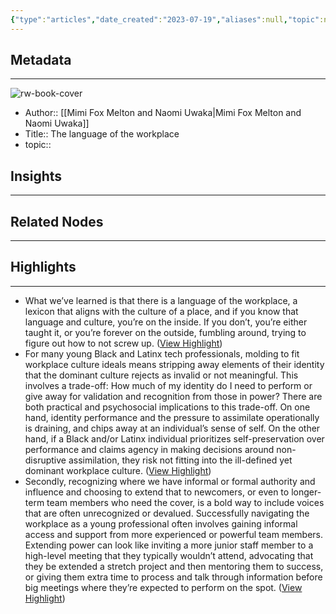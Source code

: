 ```yaml
---
{"type":"articles","date_created":"2023-07-19","aliases":null,"topic":null,"url":"https://increment.com/programming-languages/language-of-the-workplace-cultural-norms/","layout":null,"banner":null,"dg-publish":true,"tags":null,"permalink":"/300-biblio/200-articles/the-language-of-the-workplace/","dgPassFrontmatter":true,"created":"2023-10-20T12:44:19.000-05:00","updated":"2023-10-20T12:44:19.000-05:00"}
---
```


## Metadata
---
![rw-book-cover](https://images.ctfassets.net/3njn2qm7rrbs/10djVi58AWLfsciCD1DuHK/8508b03f8478f616c8b65d7926bd71bc/cover.png?w=1000)
- Author:: [[Mimi Fox Melton and Naomi Uwaka\|Mimi Fox Melton and Naomi Uwaka]]
- Title:: The language of the workplace
- topic::  



## Insights
---
## Related Nodes
---

## Highlights 
---
- What we’ve learned is that there is a language of the workplace, a lexicon that aligns with the culture of a place, and if you know that language and culture, you’re on the inside. If you don’t, you’re either taught it, or you’re forever on the outside, fumbling around, trying to figure out how to not screw up. ([View Highlight](https://read.readwise.io/read/01h5qqvw9xs24wa66ws739zcnt))
- For many young Black and Latinx tech professionals, molding to fit workplace culture ideals means stripping away elements of their identity that the dominant culture rejects as invalid or not meaningful. This involves a trade-off: How much of my identity do I need to perform or give away for validation and recognition from those in power? There are both practical and psychosocial implications to this trade-off. On one hand, identity performance and the pressure to assimilate operationally is draining, and chips away at an individual’s sense of self. On the other hand, if a Black and/or Latinx individual prioritizes self-preservation over performance and claims agency in making decisions around non-disruptive assimilation, they risk not fitting into the ill-defined yet dominant workplace culture. ([View Highlight](https://read.readwise.io/read/01h5qqze3h2x5nd9j6jyg9411x))
- Secondly, recognizing where we have informal or formal authority and influence and choosing to extend that to newcomers, or even to longer-term team members who need the cover, is a bold way to include voices that are often unrecognized or devalued. Successfully navigating the workplace as a young professional often involves gaining informal access and support from more experienced or powerful team members. Extending power can look like inviting a more junior staff member to a high-level meeting that they typically wouldn’t attend, advocating that they be extended a stretch project and then mentoring them to success, or giving them extra time to process and talk through information before big meetings where they’re expected to perform on the spot. ([View Highlight](https://read.readwise.io/read/01h5qr1efv80dh1pmarvnm5jed))

